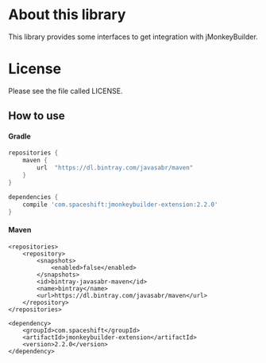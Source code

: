 # About this library #
This library provides some interfaces to get integration with jMonkeyBuilder.

# License #
Please see the file called LICENSE.

## How to use

#### Gradle

```groovy
repositories {
    maven {
        url  "https://dl.bintray.com/javasabr/maven" 
    }
}

dependencies {
    compile 'com.spaceshift:jmonkeybuilder-extension:2.2.0'
}
```

#### Maven

```!xml
<repositories>
    <repository>
        <snapshots>
            <enabled>false</enabled>
        </snapshots>
        <id>bintray-javasabr-maven</id>
        <name>bintray</name>
        <url>https://dl.bintray.com/javasabr/maven</url>
    </repository>
</repositories>

<dependency>
    <groupId>com.spaceshift</groupId>
    <artifactId>jmonkeybuilder-extension</artifactId>
    <version>2.2.0</version>
</dependency>
```